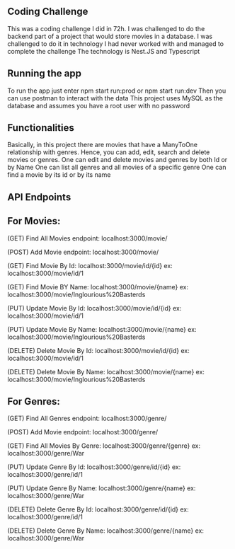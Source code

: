## Coding Challenge

This was a coding challenge I did in 72h.
I was challenged to do the backend part of a project that would store movies in a database.
I was challenged to do it in technology I had never worked with and managed to complete the challenge
The technology is Nest.JS and Typescript

## Running the app

To run the app just enter npm start run:prod or npm start run:dev
Then you can use postman to interact with the data
This project uses MySQL as the database and assumes you have a root user with no password

## Functionalities

Basically, in this project there are movies that have a ManyToOne relationship with genres.
Hence, you can add, edit, search and delete movies or genres.
One can edit and delete movies and genres by both Id or by Name
One can list all genres and all movies of a specific genre
One can find a movie by its id or by its name

## API Endpoints
## For Movies:
(GET) Find All Movies endpoint: localhost:3000/movie/

(POST) Add Movie endpoint: localhost:3000/movie/

(GET) Find Movie By Id: localhost:3000/movie/id/{id} ex: localhost:3000/movie/id/1 

(GET) Find Movie BY Name: localhost:3000/movie/{name} ex: localhost:3000/movie/Inglourious%20Basterds

(PUT) Update Movie By Id: localhost:3000/movie/id/{id} ex: localhost:3000/movie/id/1 

(PUT) Update Movie By Name: localhost:3000/movie/{name} ex: localhost:3000/movie/Inglourious%20Basterds

(DELETE) Delete Movie By Id: localhost:3000/movie/id/{id} ex: localhost:3000/movie/id/1 

(DELETE) Delete Movie By Name: localhost:3000/movie/{name} ex: localhost:3000/movie/Inglourious%20Basterds


## For Genres:
(GET) Find All Genres endpoint: localhost:3000/genre/

(POST) Add Movie endpoint: localhost:3000/genre/

(GET) Find All Movies By Genre: localhost:3000/genre/{genre} ex: localhost:3000/genre/War

(PUT) Update Genre By Id: localhost:3000/genre/id/{id} ex: localhost:3000/genre/id/1 

(PUT) Update Genre By Name: localhost:3000/genre/{name} ex: localhost:3000/genre/War

(DELETE) Delete Genre By Id: localhost:3000/genre/id/{id} ex: localhost:3000/genre/id/1 

(DELETE) Delete Genre By Name: localhost:3000/genre/{name} ex: localhost:3000/genre/War
